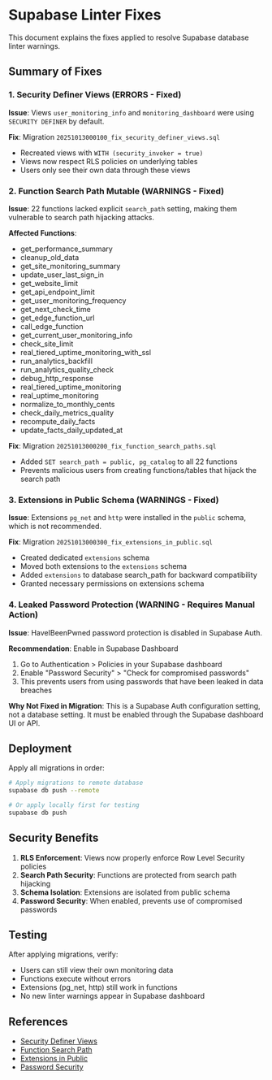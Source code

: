 # Supabase Linter Fixes

This document explains the fixes applied to resolve Supabase database linter warnings.

## Summary of Fixes

### 1. Security Definer Views (ERRORS - Fixed)
**Issue**: Views `user_monitoring_info` and `monitoring_dashboard` were using `SECURITY DEFINER` by default.

**Fix**: Migration `20251013000100_fix_security_definer_views.sql`
- Recreated views with `WITH (security_invoker = true)`
- Views now respect RLS policies on underlying tables
- Users only see their own data through these views

### 2. Function Search Path Mutable (WARNINGS - Fixed)
**Issue**: 22 functions lacked explicit `search_path` setting, making them vulnerable to search path hijacking attacks.

**Affected Functions**:
- get_performance_summary
- cleanup_old_data
- get_site_monitoring_summary
- update_user_last_sign_in
- get_website_limit
- get_api_endpoint_limit
- get_user_monitoring_frequency
- get_next_check_time
- get_edge_function_url
- call_edge_function
- get_current_user_monitoring_info
- check_site_limit
- real_tiered_uptime_monitoring_with_ssl
- run_analytics_backfill
- run_analytics_quality_check
- debug_http_response
- real_tiered_uptime_monitoring
- real_uptime_monitoring
- normalize_to_monthly_cents
- check_daily_metrics_quality
- recompute_daily_facts
- update_facts_daily_updated_at

**Fix**: Migration `20251013000200_fix_function_search_paths.sql`
- Added `SET search_path = public, pg_catalog` to all 22 functions
- Prevents malicious users from creating functions/tables that hijack the search path

### 3. Extensions in Public Schema (WARNINGS - Fixed)
**Issue**: Extensions `pg_net` and `http` were installed in the `public` schema, which is not recommended.

**Fix**: Migration `20251013000300_fix_extensions_in_public.sql`
- Created dedicated `extensions` schema
- Moved both extensions to the `extensions` schema
- Added `extensions` to database search_path for backward compatibility
- Granted necessary permissions on extensions schema

### 4. Leaked Password Protection (WARNING - Requires Manual Action)
**Issue**: HaveIBeenPwned password protection is disabled in Supabase Auth.

**Recommendation**: Enable in Supabase Dashboard
1. Go to Authentication > Policies in your Supabase dashboard
2. Enable "Password Security" > "Check for compromised passwords"
3. This prevents users from using passwords that have been leaked in data breaches

**Why Not Fixed in Migration**: This is a Supabase Auth configuration setting, not a database setting. It must be enabled through the Supabase dashboard UI or API.

## Deployment

Apply all migrations in order:

```bash
# Apply migrations to remote database
supabase db push --remote

# Or apply locally first for testing
supabase db push
```

## Security Benefits

1. **RLS Enforcement**: Views now properly enforce Row Level Security policies
2. **Search Path Security**: Functions are protected from search path hijacking
3. **Schema Isolation**: Extensions are isolated from public schema
4. **Password Security**: When enabled, prevents use of compromised passwords

## Testing

After applying migrations, verify:
- Users can still view their own monitoring data
- Functions execute without errors
- Extensions (pg_net, http) still work in functions
- No new linter warnings appear in Supabase dashboard

## References

- [Security Definer Views](https://supabase.com/docs/guides/database/database-linter?lint=0010_security_definer_view)
- [Function Search Path](https://supabase.com/docs/guides/database/database-linter?lint=0011_function_search_path_mutable)
- [Extensions in Public](https://supabase.com/docs/guides/database/database-linter?lint=0014_extension_in_public)
- [Password Security](https://supabase.com/docs/guides/auth/password-security#password-strength-and-leaked-password-protection)
